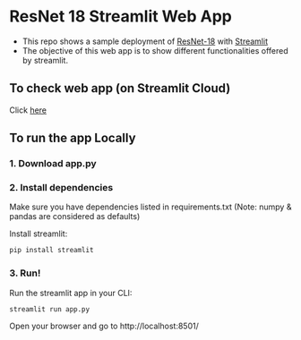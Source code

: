 # ResNet 18 Streamlit Web App

  - This repo shows a sample deployment of [ResNet-18](https://pytorch.org/vision/main/models/generated/torchvision.models.resnet18.html) with [Streamlit](https://www.streamlit.io)
- The objective of this web app is to show different functionalities offered by streamlit.
  
## To check web app (on Streamlit Cloud)

Click [here](https://dsanmart-streamlit-resnet-demo-app-2c7s3f.streamlitapp.com/)

## To run the app Locally

### 1. Download app.py

### 2. Install dependencies

Make sure you have dependencies listed in requirements.txt (Note: numpy & pandas are considered as defaults)

Install streamlit:  
```bash
pip install streamlit
```

### 3. Run!
 Run the streamlit app in your CLI:
 ```bash
 streamlit run app.py
 ```
 
Open your browser and go to http://localhost:8501/
